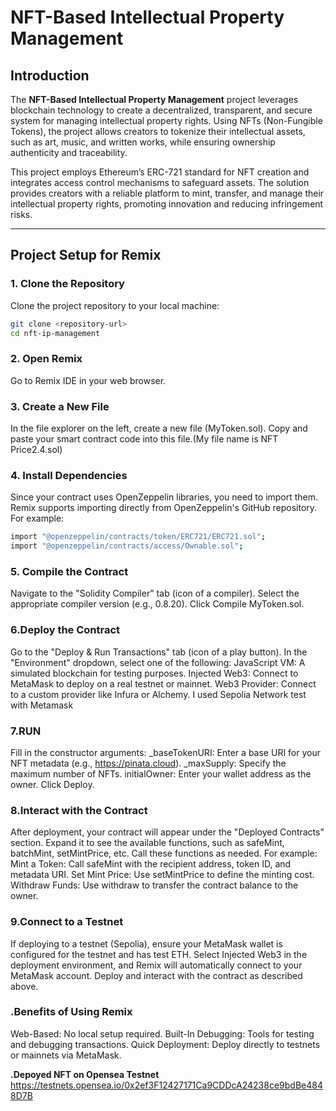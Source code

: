 # NFT-Based Intellectual Property Management

## Introduction

The **NFT-Based Intellectual Property Management** project leverages blockchain technology to create a decentralized, transparent, and secure system for managing intellectual property rights. Using NFTs (Non-Fungible Tokens), the project allows creators to tokenize their intellectual assets, such as art, music, and written works, while ensuring ownership authenticity and traceability.

This project employs Ethereum’s ERC-721 standard for NFT creation and integrates access control mechanisms to safeguard assets. The solution provides creators with a reliable platform to mint, transfer, and manage their intellectual property rights, promoting innovation and reducing infringement risks.

---

## Project Setup for Remix

### 1. **Clone the Repository**
   Clone the project repository to your local machine:
   ```bash
   git clone <repository-url>
   cd nft-ip-management
```
### 2. **Open Remix**
Go to Remix IDE in your web browser.

### 3. **Create a New File**
In the file explorer on the left, create a new file (MyToken.sol).
Copy and paste your smart contract code into this file.(My file name is NFT Price2.4.sol)

### 4. **Install Dependencies**
Since your contract uses OpenZeppelin libraries, you need to import them. Remix supports importing directly from OpenZeppelin's GitHub repository. For example:
```bash
import "@openzeppelin/contracts/token/ERC721/ERC721.sol";
import "@openzeppelin/contracts/access/Ownable.sol";
```
### 5. **Compile the Contract**

Navigate to the "Solidity Compiler" tab (icon of a compiler).
Select the appropriate compiler version (e.g., 0.8.20).
Click Compile MyToken.sol.

### 6.**Deploy the Contract**

Go to the "Deploy & Run Transactions" tab (icon of a play button).
In the "Environment" dropdown, select one of the following:
JavaScript VM: A simulated blockchain for testing purposes.
Injected Web3: Connect to MetaMask to deploy on a real testnet or mainnet.
Web3 Provider: Connect to a custom provider like Infura or Alchemy.
I used Sepolia Network test with Metamask

### 7.**RUN**
Fill in the constructor arguments:
_baseTokenURI: Enter a base URI for your NFT metadata (e.g., https://pinata.cloud).
_maxSupply: Specify the maximum number of NFTs.
initialOwner: Enter your wallet address as the owner.
Click Deploy.

### 8.**Interact with the Contract**
After deployment, your contract will appear under the "Deployed Contracts" section.
Expand it to see the available functions, such as safeMint, batchMint, setMintPrice, etc.
Call these functions as needed. For example:
Mint a Token: Call safeMint with the recipient address, token ID, and metadata URI.
Set Mint Price: Use setMintPrice to define the minting cost.
Withdraw Funds: Use withdraw to transfer the contract balance to the owner.

### 9.**Connect to a Testnet**
If deploying to a testnet (Sepolia), ensure your MetaMask wallet is configured for the testnet and has test ETH.
Select Injected Web3 in the deployment environment, and Remix will automatically connect to your MetaMask account.
Deploy and interact with the contract as described above.

### .**Benefits of Using Remix**
Web-Based: No local setup required.
Built-In Debugging: Tools for testing and debugging transactions.
Quick Deployment: Deploy directly to testnets or mainnets via MetaMask.

**.Depoyed NFT on Opensea Testnet**
https://testnets.opensea.io/0x2ef3F12427171Ca9CDDcA24238ce9bdBe4848D7B

